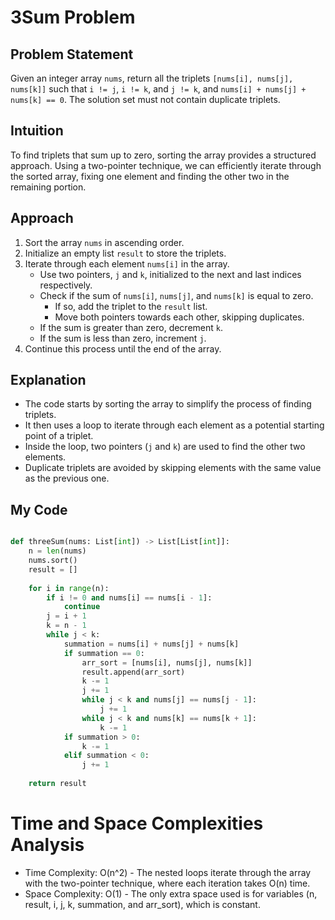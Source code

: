 # 3Sum Problem

## Problem Statement

Given an integer array `nums`, return all the triplets `[nums[i], nums[j], nums[k]]` such that `i != j`, `i != k`, and `j != k`, and `nums[i] + nums[j] + nums[k] == 0`. The solution set must not contain duplicate triplets.

## Intuition

To find triplets that sum up to zero, sorting the array provides a structured approach. Using a two-pointer technique, we can efficiently iterate through the sorted array, fixing one element and finding the other two in the remaining portion.

## Approach

1. Sort the array `nums` in ascending order.
2. Initialize an empty list `result` to store the triplets.
3. Iterate through each element `nums[i]` in the array.
   - Use two pointers, `j` and `k`, initialized to the next and last indices respectively.
   - Check if the sum of `nums[i]`, `nums[j]`, and `nums[k]` is equal to zero.
     - If so, add the triplet to the `result` list.
     - Move both pointers towards each other, skipping duplicates.
   - If the sum is greater than zero, decrement `k`.
   - If the sum is less than zero, increment `j`.
4. Continue this process until the end of the array.

## Explanation

- The code starts by sorting the array to simplify the process of finding triplets.
- It then uses a loop to iterate through each element as a potential starting point of a triplet.
- Inside the loop, two pointers (`j` and `k`) are used to find the other two elements.
- Duplicate triplets are avoided by skipping elements with the same value as the previous one.

## My Code

```python

def threeSum(nums: List[int]) -> List[List[int]]:
    n = len(nums)
    nums.sort()
    result = []
    
    for i in range(n):
        if i != 0 and nums[i] == nums[i - 1]:
            continue
        j = i + 1
        k = n - 1
        while j < k:
            summation = nums[i] + nums[j] + nums[k]
            if summation == 0:
                arr_sort = [nums[i], nums[j], nums[k]]
                result.append(arr_sort)
                k -= 1
                j += 1
                while j < k and nums[j] == nums[j - 1]:
                    j += 1
                while j < k and nums[k] == nums[k + 1]:
                    k -= 1
            if summation > 0:
                k -= 1
            elif summation < 0:
                j += 1
    
    return result

```

# Time and Space Complexities Analysis

- Time Complexity: O(n^2) - The nested loops iterate through the array with the two-pointer technique, where each iteration takes O(n) time.
- Space Complexity: O(1) - The only extra space used is for variables (n, result, i, j, k, summation, and arr_sort), which is constant.
